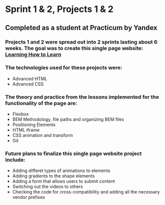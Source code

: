 # **Sprint 1 & 2, Projects 1 & 2**
## Completed as a student at Practicum by Yandex

### Projects 1 and 2 were spread out into 2 sprints lasting about 6 weeks. The goal was to create this single page website: [Learning How to Learn](https://code.s3.yandex.net/web-developer/final-projects/en/learning-how-to-learn/index.html)

### The technologies used for these projects were:
* Advanced HTML
* Advanced CSS

### The theory and practice from the lessons implemented for the functionality of the page are:
* Flexbox
* BEM Methodology, file paths and organizing BEM files
* Positioning Elements
* HTML iframe
* CSS animation and transform
* Git

### Future plans to finalize this single page website project include:
* Adding differet types of animations to elements
* Adding gradients to the shape elements
* Adding a form that allows users to submit content
* Switching out the videos to others
* Checking the code for cross-compatibility and adding all the necessary vendor prefixes

